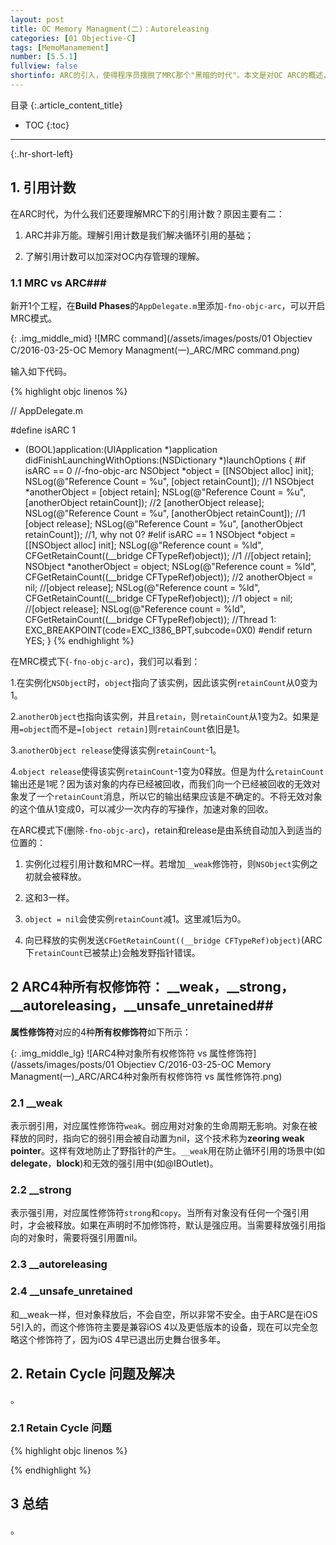 ```yaml
---
layout: post
title: OC Memory Managment(二)：Autoreleasing
categories: [01 Objective-C]
tags: [MemoManamement]
number: [5.5.1]
fullview: false
shortinfo: ARC的引入，使得程序员摆脱了MRC那个"黑暗的时代"。本文是对OC ARC的概述，意在使得开发者在写OC代码的时候，了解编译器在背后做了哪些内存管理的事情。
---
```

目录
{:.article_content_title}


* TOC
{:toc}

---
{:.hr-short-left}

## 1. 引用计数 ##

在ARC时代，为什么我们还要理解MRC下的引用计数？原因主要有二：

1. ARC并非万能。理解引用计数是我们解决循环引用的基础；

2. 了解引用计数可以加深对OC内存管理的理解。

### 1.1 MRC vs ARC###

新开1个工程，在**Build Phases**的`AppDelegate.m`里添加`-fno-objc-arc`，可以开启MRC模式。

{: .img_middle_mid}
![MRC command](/assets/images/posts/01 Objectiev C/2016-03-25-OC Memory Managment(一)_ARC/MRC command.png)

输入如下代码。

{% highlight objc linenos %}

//  AppDelegate.m

#define isARC 1
- (BOOL)application:(UIApplication *)application didFinishLaunchingWithOptions:(NSDictionary *)launchOptions {
#if isARC == 0      //-fno-objc-arc
    NSObject *object = [[NSObject alloc] init];
    NSLog(@"Reference Count = %u", [object retainCount]);                           //1
    NSObject *anotherObject = [object retain];
    NSLog(@"Reference Count = %u", [anotherObject retainCount]);                    //2
    [anotherObject release];
    NSLog(@"Reference Count = %u", [anotherObject retainCount]);                    //1
    [object release];
    NSLog(@"Reference Count = %u", [anotherObject retainCount]);                    //1, why not 0?
#elif isARC == 1
    NSObject *object = [[NSObject alloc] init];
    NSLog(@"Reference count = %ld", CFGetRetainCount((__bridge CFTypeRef)object));  //1
    //[object retain];
    NSObject *anotherObject = object;
    NSLog(@"Reference count = %ld", CFGetRetainCount((__bridge CFTypeRef)object));  //2
    anotherObject = nil;
    //[object release];
    NSLog(@"Reference count = %ld", CFGetRetainCount((__bridge CFTypeRef)object));  //1
    object = nil;
    //[object release];
    NSLog(@"Reference count = %ld", CFGetRetainCount((__bridge CFTypeRef)object));  //Thread 1: EXC_BREAKPOINT(code=EXC_I386_BPT,subcode=0X0)
#endif
    return YES;
}
{% endhighlight %}

在MRC模式下(`-fno-objc-arc`)，我们可以看到：

1.在实例化`NSObject`时，`object`指向了该实例，因此该实例`retainCount`从0变为1。

2.`anotherObject`也指向该实例，并且`retain`，则`retainCount`从1变为2。如果是用`=object`而不是`=[object retain]`则`retainCount`依旧是1。

3.`anotherObject release`使得该实例`retainCount`-1。

4.`object release`使得该实例`retainCount`-1变为0释放。但是为什么`retainCount`输出还是1呢？因为该对象的内存已经被回收，而我们向一个已经被回收的无效对象发了一个`retainCount`消息，所以它的输出结果应该是不确定的。不将无效对象的这个值从1变成0，可以减少一次内存的写操作，加速对象的回收。

在ARC模式下(删除`-fno-objc-arc`)，retain和release是由系统自动加入到适当的位置的：

1. 实例化过程引用计数和MRC一样。若增加`__weak`修饰符，则`NSObject`实例之初就会被释放。

2. 这和3一样。

3. `object = nil`会使实例`retainCount`减1。这里减1后为0。

4. 向已释放的实例发送`CFGetRetainCount((__bridge CFTypeRef)object)`(ARC下`retainCount`已被禁止)会触发野指针错误。


## 2 ARC4种所有权修饰符： __weak，__strong，__autoreleasing，__unsafe_unretained##

**属性修饰符**对应的4种**所有权修饰符**如下所示：

{: .img_middle_lg}
![ARC4种对象所有权修饰符 vs 属性修饰符](/assets/images/posts/01 Objectiev C/2016-03-25-OC Memory Managment(一)_ARC/ARC4种对象所有权修饰符 vs 属性修饰符.png)


### 2.1 __weak ###

表示弱引用，对应属性修饰符`weak`。弱应用对对象的生命周期无影响。对象在被释放的同时，指向它的弱引用会被自动置为nil，这个技术称为**zeoring weak pointer**。这样有效地防止了野指针的产生。`__weak`用在防止循环引用的场景中(如**delegate**，**block**)和无效的强引用中(如@IBOutlet)。

### 2.2 __strong ###

表示强引用，对应属性修饰符`strong`和`copy`。当所有对象没有任何一个强引用时，才会被释放。如果在声明时不加修饰符，默认是强应用。当需要释放强引用指向的对象时，需要将强引用置nil。

### 2.3 __autoreleasing


### 2.4 __unsafe_unretained

和__weak一样，但对象释放后，不会自空，所以非常不安全。由于ARC是在iOS 5引入的，而这个修饰符主要是兼容iOS 4以及更低版本的设备，现在可以完全忽略这个修饰符了，因为iOS 4早已退出历史舞台很多年。

## 2. Retain Cycle 问题及解决 ##
。


### 2.1 Retain Cycle 问题 ###

{% highlight objc linenos %}

{% endhighlight %}




## 3 总结 ##
。


